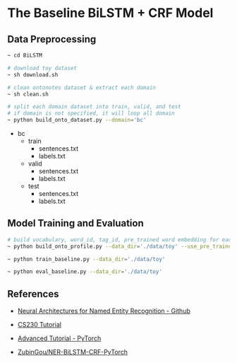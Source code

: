
# The Baseline BiLSTM + CRF Model

## Data Preprocessing

```bash
~ cd BiLSTM

# download toy dataset 
~ sh download.sh

# clean ontonotes dataset & extract each domain
~ sh clean.sh

# split each domain dataset into train, valid, and test
# if domain is not specified, it will loop all domain
~ python build_onto_dataset.py --domain='bc'
```

- bc
  - train
    - sentences.txt
    - labels.txt
  - valid
    - sentences.txt
    - labels.txt
  - test
    - sentences.txt
    - labels.txt


## Model Training and Evaluation

```bash
# build vocabulary, word_id, tag_id, pre_trained word embedding for each domain
~ python build_onto_profile.py --data_dir='./data/toy' --use_pre_trained

~ python train_baseline.py --data_dir='./data/toy'

~ python eval_baseline.py --data_dir='./data/toy'
```


## References

- [Neural Architectures for Named Entity Recognition - Github](https://github.com/glample/tagger)

- [CS230 Tutorial](https://cs230.stanford.edu/blog/namedentity/)

- [Advanced Tutorial - PyTorch](https://pytorch.org/tutorials/beginner/nlp/advanced_tutorial.html)

- [ZubinGou/NER-BiLSTM-CRF-PyTorch](https://github.com/ZubinGou/NER-BiLSTM-CRF-PyTorch/tree/0146defefcc088b045016bafe5ea326fc52c7027)

